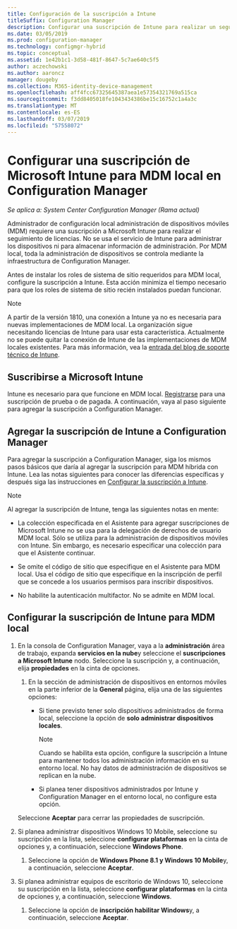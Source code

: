 ```yaml
---
title: Configuración de la suscripción a Intune
titleSuffix: Configuration Manager
description: Configurar una suscripción de Intune para realizar un seguimiento de las licencias de administración de dispositivos móviles local en Configuration Manager
ms.date: 03/05/2019
ms.prod: configuration-manager
ms.technology: configmgr-hybrid
ms.topic: conceptual
ms.assetid: 1e42b1c1-3d58-481f-8647-5c7ae640c5f5
author: aczechowski
ms.author: aaroncz
manager: dougeby
ms.collection: M365-identity-device-management
ms.openlocfilehash: aff4fcc67325645387aea1e57354321769a515ca
ms.sourcegitcommit: f3dd8405018fe1043434386be15c16752c1a4a3c
ms.translationtype: MT
ms.contentlocale: es-ES
ms.lasthandoff: 03/07/2019
ms.locfileid: "57558072"
---
```

# <a name="set-up-a-microsoft-intune-subscription-for-on-premises-mdm-in-configuration-manager"></a>Configurar una suscripción de Microsoft Intune para MDM local en Configuration Manager

*Se aplica a: System Center Configuration Manager (Rama actual)*

Administrador de configuración local administración de dispositivos móviles (MDM) requiere una suscripción a Microsoft Intune para realizar el seguimiento de licencias. No se usa el servicio de Intune para administrar los dispositivos ni para almacenar información de administración. Por MDM local, toda la administración de dispositivos se controla mediante la infraestructura de Configuration Manager.  

Antes de instalar los roles de sistema de sitio requeridos para MDM local, configure la suscripción a Intune. Esta acción minimiza el tiempo necesario para que los roles de sistema de sitio recién instalados puedan funcionar.  

> [!Note]  
> A partir de la versión 1810, una conexión a Intune ya no es necesaria para nuevas implementaciones de MDM local.<!--3607730, fka 1359124--> La organización sigue necesitando licencias de Intune para usar esta característica. Actualmente no se puede quitar la conexión de Intune de las implementaciones de MDM locales existentes. Para más información, vea la [entrada del blog de soporte técnico de Intune](https://techcommunity.microsoft.com/t5/Intune-Customer-Success/Move-from-Hybrid-Mobile-Device-Management-to-Intune-on-Azure/ba-p/280150).  



##  <a name="sign-up-for-microsoft-intune"></a>Suscribirse a Microsoft Intune  

Intune es necesario para que funcione en MDM local. [Registrarse](https://docs.microsoft.com/intune/free-trial-sign-up) para una suscripción de prueba o de pagada. A continuación, vaya al paso siguiente para agregar la suscripción a Configuration Manager.  



##  <a name="add-the-intune-subscription-to-configuration-manager"></a>Agregar la suscripción de Intune a Configuration Manager  

Para agregar la suscripción a Configuration Manager, siga los mismos pasos básicos que daría al agregar la suscripción para MDM híbrida con Intune. Lea las notas siguientes para conocer las diferencias específicas y después siga las instrucciones en [Configurar la suscripción a Intune](/sccm/mdm/deploy-use/configure-intune-subscription).  

> [!NOTE]
>  Al agregar la suscripción de Intune, tenga las siguientes notas en mente:  
> 
> - La colección especificada en el Asistente para agregar suscripciones de Microsoft Intune no se usa para la delegación de derechos de usuario MDM local. Sólo se utiliza para la administración de dispositivos móviles con Intune. Sin embargo, es necesario especificar una colección para que el Asistente continuar.  
> 
> - Se omite el código de sitio que especifique en el Asistente para MDM local. Usa el código de sitio que especifique en la inscripción de perfil que se concede a los usuarios permisos para inscribir dispositivos.  
> 
> - No habilite la autenticación multifactor. No se admite en MDM local.  



##  <a name="configure-the-intune-subscription-for-on-premises-mdm"></a>Configurar la suscripción de Intune para MDM local  

1. En la consola de Configuration Manager, vaya a la **administración** área de trabajo, expanda **servicios en la nube**y seleccione el **suscripciones a Microsoft Intune** nodo. Seleccione la suscripción y, a continuación, elija **propiedades** en la cinta de opciones.   

    1. En la sección de administración de dispositivos en entornos móviles en la parte inferior de la **General** página, elija una de las siguientes opciones:

        - Si tiene previsto tener solo dispositivos administrados de forma local, seleccione la opción de **solo administrar dispositivos locales**.  

            > [!NOTE]  
            > Cuando se habilita esta opción, configure la suscripción a Intune para mantener todos los administración información en su entorno local. No hay datos de administración de dispositivos se replican en la nube.  

        - Si planea tener dispositivos administrados por Intune y Configuration Manager en el entorno local, no configure esta opción.  

    Seleccione **Aceptar** para cerrar las propiedades de suscripción.

2. Si planea administrar dispositivos Windows 10 Mobile, seleccione su suscripción en la lista, seleccione **configurar plataformas** en la cinta de opciones y, a continuación, seleccione **Windows Phone**.  

    1. Seleccione la opción de **Windows Phone 8.1 y Windows 10 Mobile**y, a continuación, seleccione **Aceptar**.  

3. Si planea administrar equipos de escritorio de Windows 10, seleccione su suscripción en la lista, seleccione **configurar plataformas** en la cinta de opciones y, a continuación, seleccione **Windows**.  

    1. Seleccione la opción de **inscripción habilitar Windows**y, a continuación, seleccione **Aceptar**.  

